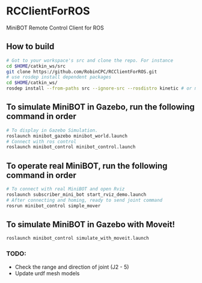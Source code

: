 # RCClientForROS
MiniBOT Remote Control Client for ROS

## How to build
``` bash
# Got to your workspace's src and clone the repo. For instance
cd $HOME/catkin_ws/src
git clone https://github.com/RobinCPC/RCClientForROS.git
# use rosdep install dependent packages
cd $HOME/catkin_ws/
rosdep install --from-paths src --ignore-src --rosdistro kinetic # or melodic
```

## To simulate MiniBOT in Gazebo, run the following command in order
``` bash
# To display in Gazebo Simulation.
roslaunch minibot_gazebo minibot_world.launch
# Connect with ros control
roslaunch minibot_control minibot_control.launch
```

## To operate real MiniBOT, run the following command in order
``` bash
# To connect with real MiniBOT and open Rviz
roslaunch subscriber_mini_bot start_rviz_demo.launch
# After connecting and homing, ready to send joint command
rosrun minibot_control simple_mover
```

## To simulate MiniBOT in Gazebo with Moveit!
``` bash
roslaunch minibot_control simulate_with_moveit.launch
```

### TODO:
* Check the range and direction of joint (J2 - 5)
* Update urdf mesh models

